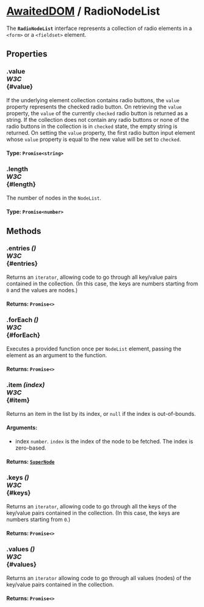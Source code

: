 # [AwaitedDOM](/docs/basic-client/awaited-dom) <span>/</span> RadioNodeList

<div class='overview'>The <strong><code>RadioNodeList</code></strong> interface represents a collection of radio elements in a <code>&lt;form&gt;</code> or a <code>&lt;fieldset&gt;</code> element.</div>

## Properties

### .value <div class="specs"><i>W3C</i></div> {#value}

If the underlying element collection contains radio buttons, the <code>value</code> property represents the checked radio button. On retrieving the <code>value</code> property, the <code>value</code> of the currently <code>checked</code> radio button is returned as a string. If the collection does not contain any radio buttons or none of the radio buttons in the collection is in <code>checked</code> state, the empty string is returned. On setting the <code>value</code> property, the first radio button input element whose <code>value</code> property is equal to the new value will be set to <code>checked</code>.

#### **Type**: `Promise<string>`

### .length <div class="specs"><i>W3C</i></div> {#length}

The number of nodes in the <code>NodeList</code>.

#### **Type**: `Promise<number>`

## Methods

### .entries *()* <div class="specs"><i>W3C</i></div> {#entries}

Returns an <code>iterator</code>, allowing code to go through all key/value pairs contained in the collection. (In this case, the keys are numbers starting from <code>0</code> and the values are nodes.)

#### **Returns**: `Promise<>`

### .forEach *()* <div class="specs"><i>W3C</i></div> {#forEach}

Executes a provided function once per <code>NodeList</code> element, passing the element as an argument to the function.

#### **Returns**: `Promise<>`

### .item *(index)* <div class="specs"><i>W3C</i></div> {#item}

Returns an item in the list by its index, or <code>null</code> if the index is out-of-bounds.

#### **Arguments**:


 - index `number`. <code>index</code> is the index of the node to be fetched. The index is zero-based.

#### **Returns**: [`SuperNode`](/docs/awaited-dom/super-node)

### .keys *()* <div class="specs"><i>W3C</i></div> {#keys}

Returns an <code>iterator</code>, allowing code to go through all the keys of the key/value pairs contained in the collection. (In this case, the keys are numbers starting from <code>0</code>.)

#### **Returns**: `Promise<>`

### .values *()* <div class="specs"><i>W3C</i></div> {#values}

Returns an <code>iterator</code> allowing code to go through all values (nodes) of the key/value pairs contained in the collection.

#### **Returns**: `Promise<>`
